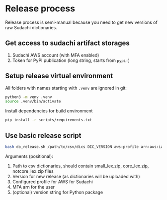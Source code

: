# Release process

Release process is semi-manual because you need to get new versions of raw Sudachi dictionaries.

## Get access to sudachi artifact storages

1. Sudachi AWS account (with MFA enabled)
2. Token for PyPI publication (long string, starts from `pypi-`)

## Setup release virtual environment

All folders with names starting with `.venv` are ignored in git:

```bash
python3 -m venv .venv
source .venv/bin/activate
```

Install dependencies for build environment

```bash
pip install -r scripts/requirements.txt
```

## Use basic release script

```bash
bash do_release.sh /path/to/csv/dics DIC_VERSION aws-profile arn:aws:iam::0123456789:mfa/iam_user
```

Arguments (positional):
1. Path to csv dictionaries, should contain small_lex.zip, core_lex.zip, notcore_lex.zip files
2. Version for new release (as dictionaries will be uploaded with)
3. Configured profile for AWS for Sudachi
4. MFA arn for the user
5. (optional) version string for Python package